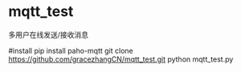 # mqtt_test
多用户在线发送/接收消息

#install
pip install paho-mqtt
git clone https://github.com/gracezhangCN/mqtt_test.git
python mqtt_test.py
